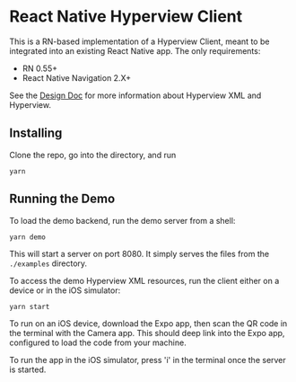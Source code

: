 # React Native Hyperview Client

This is a RN-based implementation of a Hyperview Client, meant to be integrated into an existing React Native app. The only requirements:
- RN 0.55+
- React Native Navigation 2.X+

See the [Design Doc](https://instawork.atlassian.net/wiki/spaces/~adam/pages/610074909/Hyperview) for more information about Hyperview XML and Hyperview.


## Installing
Clone the repo, go into the directory, and run
```
yarn
```

## Running the Demo
To load the demo backend, run the demo server from a shell:
```
yarn demo
```
This will start a server on port 8080. It simply serves the files from the `./examples` directory.

To access the demo Hyperview XML resources, run the client either on a device or in the iOS simulator:
```
yarn start
```
To run on an iOS device, download the Expo app, then scan the QR code in the terminal with the Camera app. This should deep link into the Expo app, configured to load the code from your machine.

To run the app in the iOS simulator, press 'i' in the terminal once the server is started.
